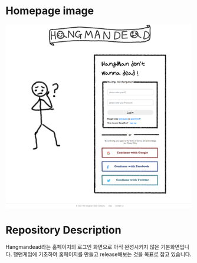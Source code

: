 # Homepage image

<img src="./images/homepage.png" alt="homepage img"></img>

# Repository Description

Hangmandead라는 홈페이지의 로그인 화면으로 아직 완성시키지 않은 기본화면입니다. 행맨게임에 기초하여 홈페이지를 만들고 release해보는 것을 목표로 잡고 있습니다.